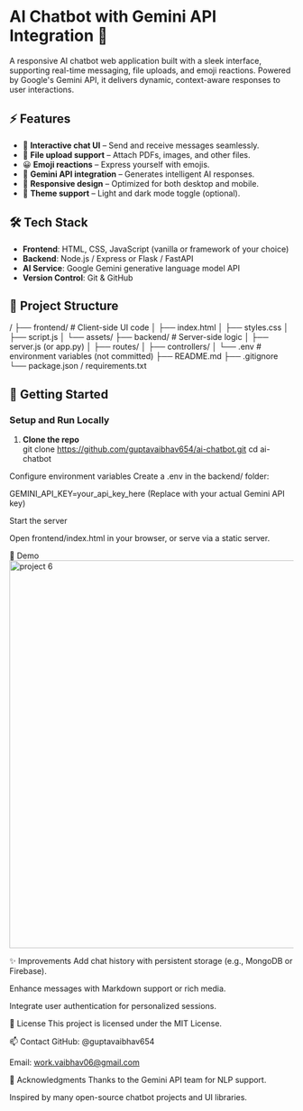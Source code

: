 # AI Chatbot with Gemini API Integration 🤖

A responsive AI chatbot web application built with a sleek interface, supporting real-time messaging, file uploads, and emoji reactions. Powered by Google's Gemini API, it delivers dynamic, context-aware responses to user interactions.

## ⚡ Features

- 💬 **Interactive chat UI** – Send and receive messages seamlessly.
- 📎 **File upload support** – Attach PDFs, images, and other files.
- 😀 **Emoji reactions** – Express yourself with emojis.
- 🔗 **Gemini API integration** – Generates intelligent AI responses.
- 📱 **Responsive design** – Optimized for both desktop and mobile.
- 🌙 **Theme support** – Light and dark mode toggle (optional).

## 🛠️ Tech Stack

- **Frontend**: HTML, CSS, JavaScript (vanilla or framework of your choice)
- **Backend**: Node.js / Express or Flask / FastAPI
- **AI Service**: Google Gemini generative language model API
- **Version Control**: Git & GitHub

## 📁 Project Structure

/
├── frontend/ # Client-side UI code
│ ├── index.html
│ ├── styles.css
│ ├── script.js
│ └── assets/
├── backend/ # Server-side logic
│ ├── server.js (or app.py)
│ ├── routes/
│ ├── controllers/
│ └── .env # environment variables (not committed)
├── README.md
├── .gitignore
└── package.json / requirements.txt

## 🚀 Getting Started

### Setup and Run Locally

1. **Clone the repo**  
   git clone https://github.com/guptavaibhav654/ai-chatbot.git
   cd ai-chatbot

Configure environment variables
Create a .env in the backend/ folder:

GEMINI_API_KEY=your_api_key_here
(Replace with your actual Gemini API key)

Start the server

Open frontend/index.html in your browser, or serve via a static server.

🔗 Demo
<img width="688" height="688" alt="project 6" src="https://github.com/user-attachments/assets/01ac04ab-1ecc-42af-b3f1-72960979fa58" />

✨ Improvements
Add chat history with persistent storage (e.g., MongoDB or Firebase).

Enhance messages with Markdown support or rich media.

Integrate user authentication for personalized sessions.

📝 License
This project is licensed under the MIT License.

📫 Contact
GitHub: @guptavaibhav654

Email: work.vaibhav06@gmail.com

🙏 Acknowledgments
Thanks to the Gemini API team for NLP support.

Inspired by many open-source chatbot projects and UI libraries.

